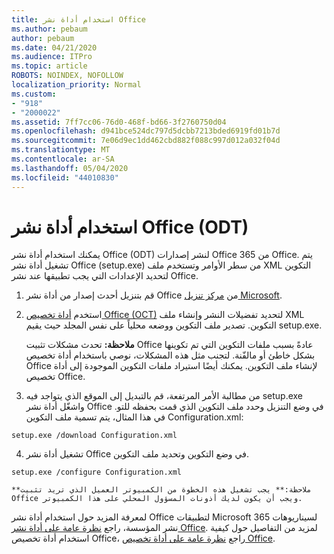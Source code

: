 ```yaml
---
title: استخدام أداة نشر Office
ms.author: pebaum
author: pebaum
ms.date: 04/21/2020
ms.audience: ITPro
ms.topic: article
ROBOTS: NOINDEX, NOFOLLOW
localization_priority: Normal
ms.custom:
- "918"
- "2000022"
ms.assetid: 7ff7cc06-76d0-468f-bd66-3f2760750d04
ms.openlocfilehash: d941bce524dc797d5dcbb7213bded6919fd01b7d
ms.sourcegitcommit: 7e06d9ec1dd462cbd882f088c997d012a032f04d
ms.translationtype: MT
ms.contentlocale: ar-SA
ms.lasthandoff: 05/04/2020
ms.locfileid: "44010830"
---
```

# <a name="using-the-office-deployment-tool-odt"></a>استخدام أداة نشر Office (ODT)

يمكنك استخدام أداة نشر Office (ODT) لنشر إصدارات Office 365 من Office. يتم تشغيل أداة نشر Office (setup.exe) من سطر الأوامر وتستخدم ملف XML التكوين لتحديد الإعدادات التي يجب تطبيقها عند نشر Office.
  
1. قم بتنزيل أحدث إصدار من أداة نشر Office من [مركز تنزيل Microsoft](https://go.microsoft.com/fwlink/p/?LinkID=626065).

2. استخدم [أداة تخصيص Office (OCT)](https://config.office.com) لتحديد تفضيلات النشر وإنشاء ملف XML التكوين. تصدير ملف التكوين ووضعه محلياً على نفس المجلد حيث يقيم setup.exe.

    **ملاحظة:** تحدث مشكلات تثبيت Office عادةً بسبب ملفات التكوين التي تم تكوينها بشكل خاطئ أو مالفّنة. لتجنب مثل هذه المشكلات، نوصي باستخدام أداة تخصيص Office لإنشاء ملف التكوين. يمكنك أيضًا استيراد ملفات التكوين الموجودة إلى أداة تخصيص Office.

3. من مطالبة الأمر المرتفعة، قم بالتبديل إلى الموقع الذي يتواجد فيه setup.exe واشغّل أداة نشر Office في وضع التنزيل وحدد ملف التكوين الذي قمت بحفظه للتو. في هذا المثال، يتم تسمية ملف التكوين Configuration.xml:
    
  ```
  setup.exe /download Configuration.xml  
  ```

4. تشغيل أداة نشر Office في وضع التكوين وتحديد ملف التكوين.
    
  ```
  setup.exe /configure Configuration.xml
  ```

    **ملاحظة:** يجب تشغيل هذه الخطوة من الكمبيوتر العميل الذي تريد تثبيت Office ويجب أن يكون لديك أذونات المسؤول المحلي على هذا الكمبيوتر.

لمعرفة المزيد حول استخدام أداة نشر Office لتطبيقات Microsoft 365 لسيناريوهات نشر المؤسسة، راجع [نظرة عامة على أداة نشر Office](https://docs.microsoft.com/deployoffice/overview-office-deployment-tool). لمزيد من التفاصيل حول كيفية استخدام أداة تخصيص Office، راجع [نظرة عامة على أداة تخصيص Office](https://docs.microsoft.com/DeployOffice/overview-of-the-office-customization-tool-for-click-to-run).
